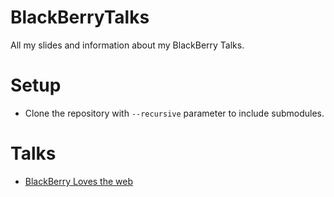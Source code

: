 BlackBerryTalks
===============

All my slides and information about my BlackBerry Talks.

# Setup
* Clone the repository with ```--recursive``` parameter to include submodules.

# Talks
* [BlackBerry Loves the web](http://jorgecasar.github.io/BlackBerry-Talks/BlackBerry-Loves-the-web/)
